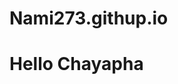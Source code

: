 # Nami273.githup.io
<!DOCTYPE html>
<html>
<head>
    <meta charset="UTF-8">
    <title>Hello</title>
</head>
<body>
    <h1>Hello Chayapha </h1>
</body>
</html>
